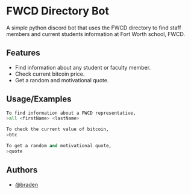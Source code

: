 
# FWCD Directory Bot

A simple python discord bot that uses the FWCD directory to find staff members and current students information at Fort Worth school, FWCD.


## Features

- Find information about any student or faculty member.
- Check current bitcoin price.
- Get a random and motivational quote.

  
## Usage/Examples

```python
To find information about a FWCD representative,
>all <firstName> <lastName>

To check the current value of bitcoin,
>btc

To get a random and motivational quote,
>quote
```

  
## Authors

- [@braden](https://www.github.com/bbraden)

  
